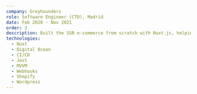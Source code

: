 ```yaml
---
company: Greyhounders
role: Software Engineer (CTO), Madrid
date: Feb 2020 - Nov 2021
order: 3
description: Built the SSR e-commerce from scratch with Nuxt.js, helping the founding team to make business-technology decisions, making a big impact on the optical industry through AR.
technologies:
  - Nuxt
  - Digital Ocean
  - CI/CD
  - Jest
  - MVVM
  - Webhooks
  - Shopify
  - Wordpress
---
```


